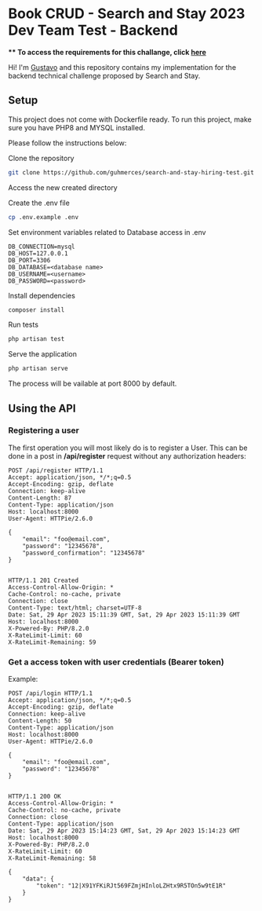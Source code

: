 
# Book CRUD - Search and Stay 2023 Dev Team Test - Backend

<b>** To access the requirements for this challange, click [here]()</b>

Hi! I'm [Gustavo](https://github.com/guhmerces) and this repository contains my implementation for the backend technical challenge proposed by Search and Stay.

## Setup

This project does not come with Dockerfile ready. To run this project, make sure you have PHP8 and MYSQL installed.

Please follow the instructions below:


Clone the repository
```sh
git clone https://github.com/guhmerces/search-and-stay-hiring-test.git
```

Access the new created directory


Create the .env file
```sh
cp .env.example .env
```


Set environment variables related to Database access in .env
```dosini
DB_CONNECTION=mysql
DB_HOST=127.0.0.1
DB_PORT=3306
DB_DATABASE=<database name>
DB_USERNAME=<username>
DB_PASSWORD=<password>
```

Install dependencies
```sh
composer install
```

Run tests
```sh
php artisan test
```

Serve the application
```sh
php artisan serve
```

The process will be vailable at port 8000 by default.


## Using the API

### Registering a user

The first operation you will most likely do is to register a User. This can be done in a post in <b>/api/register</b> request without any authorization headers:

```
POST /api/register HTTP/1.1
Accept: application/json, */*;q=0.5
Accept-Encoding: gzip, deflate
Connection: keep-alive
Content-Length: 87
Content-Type: application/json
Host: localhost:8000
User-Agent: HTTPie/2.6.0

{
    "email": "foo@email.com",
    "password": "12345678",
    "password_confirmation": "12345678"
}


HTTP/1.1 201 Created
Access-Control-Allow-Origin: *
Cache-Control: no-cache, private
Connection: close
Content-Type: text/html; charset=UTF-8
Date: Sat, 29 Apr 2023 15:11:39 GMT, Sat, 29 Apr 2023 15:11:39 GMT
Host: localhost:8000
X-Powered-By: PHP/8.2.0
X-RateLimit-Limit: 60
X-RateLimit-Remaining: 59

```

### Get a access token with user credentials (Bearer token)

Example:

```
POST /api/login HTTP/1.1
Accept: application/json, */*;q=0.5
Accept-Encoding: gzip, deflate
Connection: keep-alive
Content-Length: 50
Content-Type: application/json
Host: localhost:8000
User-Agent: HTTPie/2.6.0

{
    "email": "foo@email.com",
    "password": "12345678"
}


HTTP/1.1 200 OK
Access-Control-Allow-Origin: *
Cache-Control: no-cache, private
Connection: close
Content-Type: application/json
Date: Sat, 29 Apr 2023 15:14:23 GMT, Sat, 29 Apr 2023 15:14:23 GMT
Host: localhost:8000
X-Powered-By: PHP/8.2.0
X-RateLimit-Limit: 60
X-RateLimit-Remaining: 58

{
    "data": {
        "token": "12|X91YFKiRJt569FZmjHInloLZHtx9R5TOn5w9tE1R"
    }
}

```

